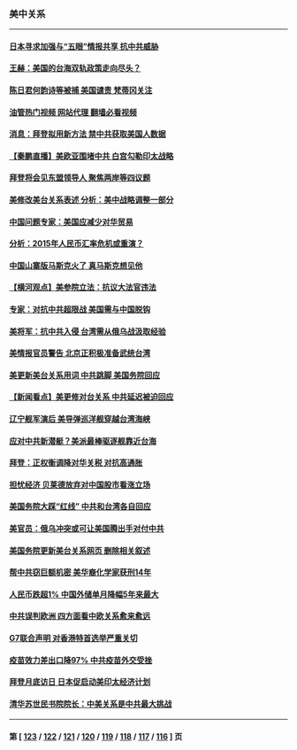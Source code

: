 ### 美中关系
---
#### [日本寻求加强与“五眼”情报共享 抗中共威胁](../../pages/nf1412576/n13734210.md?05122045) 
#### [王赫：美国的台海双轨政策走向尽头？](../../pages/nf1412576/n13733983.md?05122045) 
#### [陈日君何韵诗等被捕 美国谴责 梵蒂冈关注](../../pages/nf1412576/n13733849.md?05122045) 
#### [油管热门视频 网站代理 翻墙必看视频](http://209.222.30.114:81/youtube.html?05122045)
#### [消息：拜登拟用新方法 禁中共获取美国人数据](../../pages/nf1412576/n13733783.md?05122045) 
#### [【秦鹏直播】美欧亚围堵中共 白宫勾勒印太战略](../../pages/nf1412576/n13733764.md?05122045) 
#### [拜登将会见东盟领导人 聚焦两岸等四议题](../../pages/nf1412576/n13733647.md?05122045) 
#### [美修改美台关系表述 分析：美中战略调整一部分](../../pages/nf1412576/n13733407.md?05122045) 
#### [中国问题专家：美国应减少对华贸易](../../pages/nf1412576/n13733444.md?05122045) 
#### [分析：2015年人民币汇率危机或重演？](../../pages/nf1412576/n13733648.md?05122045) 
#### [中国山寨版马斯克火了 真马斯克想见他](../../pages/nf1412576/n13733559.md?05122045) 
#### [【横河观点】美参院立法：抗议大法官违法](../../pages/nf1412576/n13732500.md?05122045) 
#### [专家：对抗中共超限战 美国需与中国脱钩](../../pages/nf1412576/n13732800.md?05122045) 
#### [美将军：抗中共入侵 台湾需从俄乌战汲取经验](../../pages/nf1412576/n13732860.md?05122045) 
#### [美情报官员警告 北京正积极准备武统台湾](../../pages/nf1412576/n13732763.md?05122045) 
#### [美更新美台关系用词 中共跳脚 美国务院回应](../../pages/nf1412576/n13732638.md?05122045) 
#### [【新闻看点】美更修对台关系 中共延迟被迫回应](../../pages/nf1412576/n13732496.md?05122045) 
#### [辽宁舰军演后 美导弹巡洋舰穿越台湾海峡](../../pages/nf1412576/n13732460.md?05122045) 
#### [应对中共新潜艇？美派最棒驱逐舰靠近台海](../../pages/nf1412576/n13732480.md?05122045) 
#### [拜登：正权衡调降对华关税 对抗高通胀](../../pages/nf1412576/n13732380.md?05122045) 
#### [担忧经济 贝莱德放弃对中国股市看涨立场](../../pages/nf1412576/n13732374.md?05122045) 
#### [美国务院大踩“红线” 中共和台湾各自回应](../../pages/nf1412576/n13732069.md?05122045) 
#### [美官员：俄乌冲突或可让美国腾出手对付中共](../../pages/nf1412576/n13731954.md?05122045) 
#### [美国务院更新美台关系网页 删除相关叙述](../../pages/nf1412576/n13731622.md?05122045) 
#### [帮中共窃巨额机密 美华裔化学家获刑14年](../../pages/nf1412576/n13731669.md?05122045) 
#### [人民币跌超1% 中国外储单月降幅5年来最大](../../pages/nf1412576/n13731552.md?05122045) 
#### [中共误判欧洲 四方面看中欧关系愈来愈远](../../pages/nf1412576/n13729164.md?05122045) 
#### [G7联合声明 对香港特首选举严重关切](../../pages/nf1412576/n13731520.md?05122045) 
#### [疫苗效力差出口降97% 中共疫苗外交受挫](../../pages/nf1412576/n13731461.md?05122045) 
#### [拜登月底访日 日本促启动美印太经济计划](../../pages/nf1412576/n13731483.md?05122045) 
#### [清华苏世民书院院长：中美关系是中共最大挑战](../../pages/nf1412576/n13731460.md?05122045) 

---
#### 第 [ [123](./123.md?05122045) / [122](./122.md?05122045) / [121](./121.md?05122045) / [120](./120.md?05122045) / [119](./119.md?05122045) / [118](./118.md?05122045) / [117](./117.md?05122045) / [116](./116.md?05122045) ] 页
